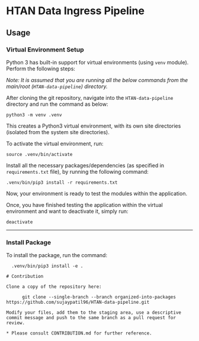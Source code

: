 # HTAN Data Ingress Pipeline

## Usage

### Virtual Environment Setup

Python 3 has built-in support for virtual environments (using `venv` module). Perform the following steps:

_Note: It is assumed that you are running all the below commands from the main/root (`HTAN-data-pipeline`) directory._

After cloning the git repository, navigate into the `HTAN-data-pipeline` directory and run the command as below:

    python3 -m venv .venv

This creates a Python3 virtual environment, with its own site directories (isolated from the system site directories).

To activate the virtual environment, run:

    source .venv/bin/activate

Install all the necessary packages/dependencies (as specified in `requirements.txt` file), by running the following command:

    .venv/bin/pip3 install -r requirements.txt

Now, your environment is ready to test the modules within the application.

Once, you have finished testing the application within the virtual environment and want to deactivate it, simply run:

    deactivate

----

### Install Package

To install the package, run the command:

      .venv/bin/pip3 install -e .
      

```
# Contribution

Clone a copy of the repository here:
      
      git clone --single-branch --branch organized-into-packages https://github.com/sujaypatil96/HTAN-data-pipeline.git

Modify your files, add them to the staging area, use a descriptive commit message and push to the same branch as a pull request for review.

* Please consult CONTRIBUTION.md for further reference.
